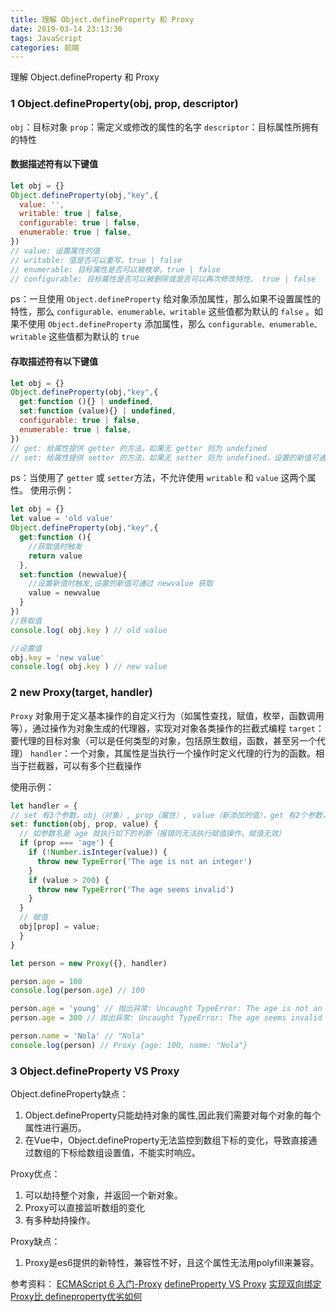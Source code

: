 ```yaml
---
title: 理解 Object.defineProperty 和 Proxy
date: 2019-03-14 23:13:36
tags: JavaScript
categories: 前端
---
```


理解 Object.defineProperty 和 Proxy
<escape><!-- more --></escape>

### 1 Object.defineProperty(obj, prop, descriptor)
`obj`：目标对象 
`prop`：需定义或修改的属性的名字
`descriptor`：目标属性所拥有的特性
#### 数据描述符有以下键值
```js
let obj = {}
Object.defineProperty(obj,"key",{
  value: '',
  writable: true | false,
  configurable: true | false,
  enumerable: true | false,
})
// value: 设置属性的值
// writable: 值是否可以重写。true | false
// enumerable: 目标属性是否可以被枚举。true | false
// configurable: 目标属性是否可以被删除或是否可以再次修改特性。 true | false
```
ps：一旦使用 `Object.defineProperty` 给对象添加属性，那么如果不设置属性的特性，那么 `configurable、enumerable、writable` 这些值都为默认的 `false` 。如果不使用 `Object.defineProperty` 添加属性，那么 `configurable、enumerable、writable` 这些值都为默认的 `true`

#### 存取描述符有以下键值
```js
let obj = {}
Object.defineProperty(obj,"key",{
  get:function (){} | undefined,
  set:function (value){} | undefined,
  configurable: true | false,
  enumerable: true | false,
})
// get: 给属性提供 getter 的方法，如果无 getter 则为 undefined
// set: 给属性提供 setter 的方法，如果无 setter 则为 undefined，设置的新值可通过value获取
```

ps：当使用了 `getter` 或 `setter`方法，不允许使用 `writable` 和 `value` 这两个属性。
使用示例：
```js
let obj = {}
let value = 'old value'
Object.defineProperty(obj,"key",{
  get:function (){
    //获取值时触发
    return value
  },
  set:function (newvalue){
    //设置新值时触发,设置的新值可通过 newvalue 获取
    value = newvalue
  }
})
//获取值
console.log( obj.key ) // old value

//设置值
obj.key = 'new value'
console.log( obj.key ) // new value
```

### 2 new Proxy(target, handler)
`Proxy` 对象用于定义基本操作的自定义行为（如属性查找，赋值，枚举，函数调用等），通过操作为对象生成的代理器，实现对对象各类操作的拦截式编程
`target`：要代理的目标对象（可以是任何类型的对象，包括原生数组，函数，甚至另一个代理）
`handler`：一个对象，其属性是当执行一个操作时定义代理的行为的函数。相当于拦截器，可以有多个拦截操作

使用示例：
```js
let handler = {
// set 有3个参数，obj（对象）, prop（属性）, value（新添加的值），get 有2个参数，obj, prop
set: function(obj, prop, value) {
  // 如参数名是 age 就执行如下的判断（报错则无法执行赋值操作，赋值无效）
  if (prop === 'age') {
    if (!Number.isInteger(value)) {
      throw new TypeError('The age is not an integer')
    }
    if (value > 200) {
      throw new TypeError('The age seems invalid')
    }
  }
  // 赋值
  obj[prop] = value;
  }
}

let person = new Proxy({}, handler)

person.age = 100
console.log(person.age) // 100

person.age = 'young' // 抛出异常: Uncaught TypeError: The age is not an integer
person.age = 300 // 抛出异常: Uncaught TypeError: The age seems invalid

person.name = 'Nola' // "Nola"
console.log(person) // Proxy {age: 100, name: "Nola"}
```

### 3 Object.defineProperty VS Proxy
Object.defineProperty缺点：
1. Object.defineProperty只能劫持对象的属性,因此我们需要对每个对象的每个属性进行遍历。
2. 在Vue中，Object.defineProperty无法监控到数组下标的变化，导致直接通过数组的下标给数组设置值，不能实时响应。

Proxy优点：
1. 可以劫持整个对象，并返回一个新对象。
2. Proxy可以直接监听数组的变化
3. 有多种劫持操作。

Proxy缺点：
1. Proxy是es6提供的新特性，兼容性不好，且这个属性无法用polyfill来兼容。

参考资料：
[ECMAScript 6 入门-Proxy](http://es6.ruanyifeng.com/#docs/proxy)
[defineProperty VS Proxy](http://www.10tiao.com/html/780/201812/2650588659/1.html)
[实现双向绑定 Proxy比 defineproperty优劣如何](https://juejin.im/post/5acd0c8a6fb9a028da7cdfaf)
